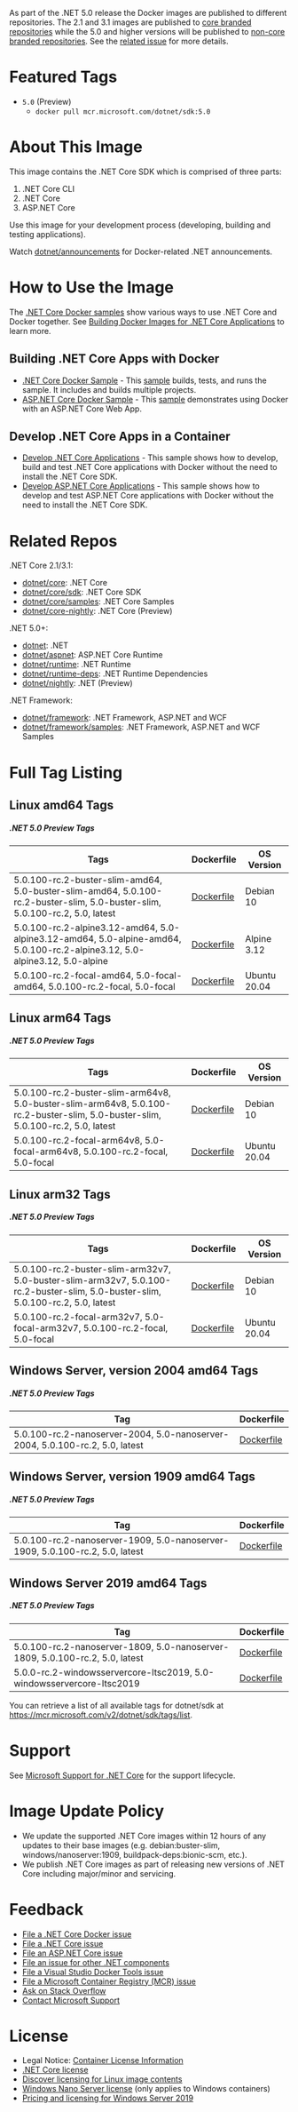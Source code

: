As part of the .NET 5.0 release the Docker images are published to different repositories.  The 2.1 and 3.1 images are published to [core branded repositories](https://hub.docker.com/_/microsoft-dotnet-core/) while the 5.0 and higher versions will be published to [non-core branded repositories](https://hub.docker.com/_/microsoft-dotnet/).  See the [related issue](https://github.com/dotnet/dotnet-docker/issues/1765) for more details.

# Featured Tags

* `5.0` (Preview)
  * `docker pull mcr.microsoft.com/dotnet/sdk:5.0`

# About This Image

This image contains the .NET Core SDK which is comprised of three parts:

1. .NET Core CLI
1. .NET Core
1. ASP.NET Core

Use this image for your development process (developing, building and testing applications).

Watch [dotnet/announcements](https://github.com/dotnet/announcements/labels/Docker) for Docker-related .NET announcements.

# How to Use the Image

The [.NET Core Docker samples](https://github.com/dotnet/dotnet-docker/blob/master/samples/README.md) show various ways to use .NET Core and Docker together. See [Building Docker Images for .NET Core Applications](https://docs.microsoft.com/dotnet/core/docker/building-net-docker-images) to learn more.

## Building .NET Core Apps with Docker

* [.NET Core Docker Sample](https://github.com/dotnet/dotnet-docker/blob/master/samples/dotnetapp/README.md) - This [sample](https://github.com/dotnet/dotnet-docker/blob/master/samples/dotnetapp/Dockerfile) builds, tests, and runs the sample. It includes and builds multiple projects.
* [ASP.NET Core Docker Sample](https://github.com/dotnet/dotnet-docker/blob/master/samples/aspnetapp/README.md) - This [sample](https://github.com/dotnet/dotnet-docker/blob/master/samples/aspnetapp/Dockerfile) demonstrates using Docker with an ASP.NET Core Web App.

## Develop .NET Core Apps in a Container

* [Develop .NET Core Applications](https://github.com/dotnet/dotnet-docker/blob/master/samples/dotnetapp/dotnet-docker-dev-in-container.md) - This sample shows how to develop, build and test .NET Core applications with Docker without the need to install the .NET Core SDK.
* [Develop ASP.NET Core Applications](https://github.com/dotnet/dotnet-docker/blob/master/samples/aspnetapp/aspnet-docker-dev-in-container.md) - This sample shows how to develop and test ASP.NET Core applications with Docker without the need to install the .NET Core SDK.

# Related Repos

.NET Core 2.1/3.1:

* [dotnet/core](https://hub.docker.com/_/microsoft-dotnet-core/): .NET Core
* [dotnet/core/sdk](https://hub.docker.com/_/microsoft-dotnet-core-sdk/): .NET Core SDK
* [dotnet/core/samples](https://hub.docker.com/_/microsoft-dotnet-core-samples/): .NET Core Samples
* [dotnet/core-nightly](https://hub.docker.com/_/microsoft-dotnet-core-nightly/): .NET Core (Preview)

.NET 5.0+:

* [dotnet](https://hub.docker.com/_/microsoft-dotnet/): .NET
* [dotnet/aspnet](https://hub.docker.com/_/microsoft-dotnet-aspnet/): ASP.NET Core Runtime
* [dotnet/runtime](https://hub.docker.com/_/microsoft-dotnet-runtime/): .NET Runtime
* [dotnet/runtime-deps](https://hub.docker.com/_/microsoft-dotnet-runtime-deps/): .NET Runtime Dependencies
* [dotnet/nightly](https://hub.docker.com/_/microsoft-dotnet-nightly/): .NET (Preview)

.NET Framework:

* [dotnet/framework](https://hub.docker.com/_/microsoft-dotnet-framework/): .NET Framework, ASP.NET and WCF
* [dotnet/framework/samples](https://hub.docker.com/_/microsoft-dotnet-framework-samples/): .NET Framework, ASP.NET and WCF Samples

# Full Tag Listing

## Linux amd64 Tags
##### .NET 5.0 Preview Tags
Tags | Dockerfile | OS Version
-----------| -------------| -------------
5.0.100-rc.2-buster-slim-amd64, 5.0-buster-slim-amd64, 5.0.100-rc.2-buster-slim, 5.0-buster-slim, 5.0.100-rc.2, 5.0, latest | [Dockerfile](https://github.com/dotnet/dotnet-docker/blob/master/src/sdk/5.0/buster-slim/amd64/Dockerfile) | Debian 10
5.0.100-rc.2-alpine3.12-amd64, 5.0-alpine3.12-amd64, 5.0-alpine-amd64, 5.0.100-rc.2-alpine3.12, 5.0-alpine3.12, 5.0-alpine | [Dockerfile](https://github.com/dotnet/dotnet-docker/blob/master/src/sdk/5.0/alpine3.12/amd64/Dockerfile) | Alpine 3.12
5.0.100-rc.2-focal-amd64, 5.0-focal-amd64, 5.0.100-rc.2-focal, 5.0-focal | [Dockerfile](https://github.com/dotnet/dotnet-docker/blob/master/src/sdk/5.0/focal/amd64/Dockerfile) | Ubuntu 20.04

## Linux arm64 Tags
##### .NET 5.0 Preview Tags
Tags | Dockerfile | OS Version
-----------| -------------| -------------
5.0.100-rc.2-buster-slim-arm64v8, 5.0-buster-slim-arm64v8, 5.0.100-rc.2-buster-slim, 5.0-buster-slim, 5.0.100-rc.2, 5.0, latest | [Dockerfile](https://github.com/dotnet/dotnet-docker/blob/master/src/sdk/5.0/buster-slim/arm64v8/Dockerfile) | Debian 10
5.0.100-rc.2-focal-arm64v8, 5.0-focal-arm64v8, 5.0.100-rc.2-focal, 5.0-focal | [Dockerfile](https://github.com/dotnet/dotnet-docker/blob/master/src/sdk/5.0/focal/arm64v8/Dockerfile) | Ubuntu 20.04

## Linux arm32 Tags
##### .NET 5.0 Preview Tags
Tags | Dockerfile | OS Version
-----------| -------------| -------------
5.0.100-rc.2-buster-slim-arm32v7, 5.0-buster-slim-arm32v7, 5.0.100-rc.2-buster-slim, 5.0-buster-slim, 5.0.100-rc.2, 5.0, latest | [Dockerfile](https://github.com/dotnet/dotnet-docker/blob/master/src/sdk/5.0/buster-slim/arm32v7/Dockerfile) | Debian 10
5.0.100-rc.2-focal-arm32v7, 5.0-focal-arm32v7, 5.0.100-rc.2-focal, 5.0-focal | [Dockerfile](https://github.com/dotnet/dotnet-docker/blob/master/src/sdk/5.0/focal/arm32v7/Dockerfile) | Ubuntu 20.04

## Windows Server, version 2004 amd64 Tags
##### .NET 5.0 Preview Tags
Tag | Dockerfile
---------| ---------------
5.0.100-rc.2-nanoserver-2004, 5.0-nanoserver-2004, 5.0.100-rc.2, 5.0, latest | [Dockerfile](https://github.com/dotnet/dotnet-docker/blob/master/src/sdk/5.0/nanoserver-2004/amd64/Dockerfile)

## Windows Server, version 1909 amd64 Tags
##### .NET 5.0 Preview Tags
Tag | Dockerfile
---------| ---------------
5.0.100-rc.2-nanoserver-1909, 5.0-nanoserver-1909, 5.0.100-rc.2, 5.0, latest | [Dockerfile](https://github.com/dotnet/dotnet-docker/blob/master/src/sdk/5.0/nanoserver-1909/amd64/Dockerfile)

## Windows Server 2019 amd64 Tags
##### .NET 5.0 Preview Tags
Tag | Dockerfile
---------| ---------------
5.0.100-rc.2-nanoserver-1809, 5.0-nanoserver-1809, 5.0.100-rc.2, 5.0, latest | [Dockerfile](https://github.com/dotnet/dotnet-docker/blob/master/src/sdk/5.0/nanoserver-1809/amd64/Dockerfile)
5.0.0-rc.2-windowsservercore-ltsc2019, 5.0-windowsservercore-ltsc2019 | [Dockerfile](https://github.com/dotnet/dotnet-docker/blob/master/src/sdk/5.0/windowsservercore-ltsc2019/amd64/Dockerfile)

You can retrieve a list of all available tags for dotnet/sdk at https://mcr.microsoft.com/v2/dotnet/sdk/tags/list.

# Support

See [Microsoft Support for .NET Core](https://github.com/dotnet/core/blob/master/microsoft-support.md) for the support lifecycle.

# Image Update Policy

* We update the supported .NET Core images within 12 hours of any updates to their base images (e.g. debian:buster-slim, windows/nanoserver:1909, buildpack-deps:bionic-scm, etc.).
* We publish .NET Core images as part of releasing new versions of .NET Core including major/minor and servicing.

# Feedback

* [File a .NET Core Docker issue](https://github.com/dotnet/dotnet-docker/issues)
* [File a .NET Core issue](https://github.com/dotnet/core/issues)
* [File an ASP.NET Core issue](https://github.com/aspnet/home/issues)
* [File an issue for other .NET components](https://github.com/dotnet/core/blob/master/Documentation/core-repos.md)
* [File a Visual Studio Docker Tools issue](https://github.com/microsoft/dockertools/issues)
* [File a Microsoft Container Registry (MCR) issue](https://github.com/microsoft/containerregistry/issues)
* [Ask on Stack Overflow](https://stackoverflow.com/questions/tagged/.net-core)
* [Contact Microsoft Support](https://support.microsoft.com/contactus/)

# License

* Legal Notice: [Container License Information](https://aka.ms/mcr/osslegalnotice)
* [.NET Core license](https://github.com/dotnet/dotnet-docker/blob/master/LICENSE)
* [Discover licensing for Linux image contents](https://github.com/dotnet/dotnet-docker/blob/master/documentation/image-artifact-details.md)
* [Windows Nano Server license](https://hub.docker.com/_/microsoft-windows-nanoserver/) (only applies to Windows containers)
* [Pricing and licensing for Windows Server 2019](https://www.microsoft.com/cloud-platform/windows-server-pricing)
